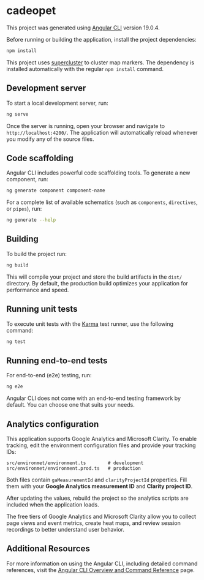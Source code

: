 # cadeopet

This project was generated using [Angular CLI](https://github.com/angular/angular-cli) version 19.0.4.

Before running or building the application, install the project dependencies:

```bash
npm install
```

This project uses [supercluster](https://github.com/mapbox/supercluster) to
cluster map markers. The dependency is installed automatically with the regular
`npm install` command.

## Development server

To start a local development server, run:

```bash
ng serve
```

Once the server is running, open your browser and navigate to `http://localhost:4200/`. The application will automatically reload whenever you modify any of the source files.

## Code scaffolding

Angular CLI includes powerful code scaffolding tools. To generate a new component, run:

```bash
ng generate component component-name
```

For a complete list of available schematics (such as `components`, `directives`, or `pipes`), run:

```bash
ng generate --help
```

## Building

To build the project run:

```bash
ng build
```

This will compile your project and store the build artifacts in the `dist/` directory. By default, the production build optimizes your application for performance and speed.

## Running unit tests

To execute unit tests with the [Karma](https://karma-runner.github.io) test runner, use the following command:

```bash
ng test
```

## Running end-to-end tests

For end-to-end (e2e) testing, run:

```bash
ng e2e
```

Angular CLI does not come with an end-to-end testing framework by default. You can choose one that suits your needs.

## Analytics configuration

This application supports Google Analytics and Microsoft Clarity. To enable
tracking, edit the environment configuration files and provide your tracking IDs:

```
src/environmet/environment.ts        # development
src/environmet/environment.prod.ts   # production
```

Both files contain `gaMeasurementId` and `clarityProjectId` properties. Fill them
with your **Google Analytics measurement ID** and **Clarity project ID**.

After updating the values, rebuild the project so the analytics scripts are
included when the application loads.

The free tiers of Google Analytics and Microsoft Clarity allow you to collect
page views and event metrics, create heat maps, and review session recordings to
better understand user behavior.

## Additional Resources

For more information on using the Angular CLI, including detailed command references, visit the [Angular CLI Overview and Command Reference](https://angular.dev/tools/cli) page.
